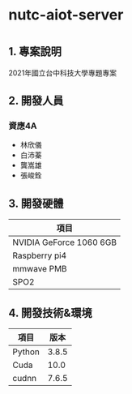 # nutc-aiot-server
# 
## 1. 專案說明
2021年國立台中科技大學專題專案
## 2. 開發人員
### 資應4A
- 林欣儀
- 白沛蓁
- 龔嵩雄
- 張峻銓
## 3. 開發硬體
|項目|
|-----------|
|NVIDIA GeForce 1060 6GB|
|Raspberry pi4          |
|mmwave PMB             |
|SPO2                   |
## 4. 開發技術&環境
|項目     |版本      |
|---------|----------|
|Python   |     3.8.5|
|Cuda     |      10.0|
|cudnn    |     7.6.5|
